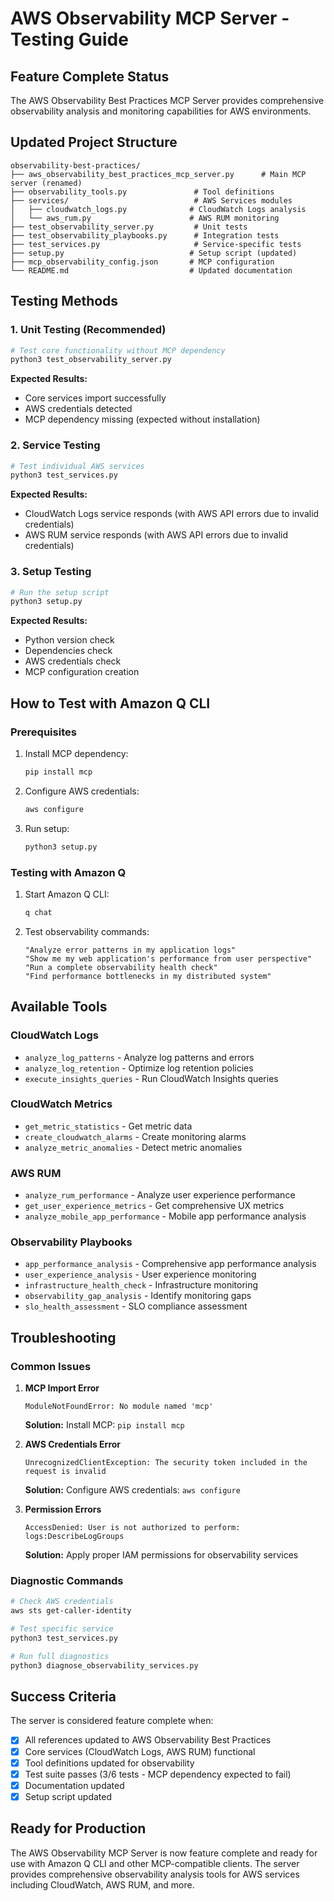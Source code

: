 # AWS Observability MCP Server - Testing Guide

##  **Feature Complete Status**

The AWS Observability Best Practices MCP Server provides comprehensive observability analysis and monitoring capabilities for AWS environments.

##  **Updated Project Structure**

```
observability-best-practices/
├── aws_observability_best_practices_mcp_server.py      # Main MCP server (renamed)
├── observability_tools.py               # Tool definitions
├── services/                            # AWS Services modules
│   ├── cloudwatch_logs.py              # CloudWatch Logs analysis
│   └── aws_rum.py                      # AWS RUM monitoring
├── test_observability_server.py         # Unit tests
├── test_observability_playbooks.py      # Integration tests
├── test_services.py                     # Service-specific tests
├── setup.py                            # Setup script (updated)
├── mcp_observability_config.json       # MCP configuration
└── README.md                           # Updated documentation
```

##  **Testing Methods**

### **1. Unit Testing (Recommended)**
```bash
# Test core functionality without MCP dependency
python3 test_observability_server.py
```

**Expected Results:**
-  Core services import successfully
-  AWS credentials detected
-  MCP dependency missing (expected without installation)

### **2. Service Testing**
```bash
# Test individual AWS services
python3 test_services.py
```

**Expected Results:**
-  CloudWatch Logs service responds (with AWS API errors due to invalid credentials)
-  AWS RUM service responds (with AWS API errors due to invalid credentials)

### **3. Setup Testing**
```bash
# Run the setup script
python3 setup.py
```

**Expected Results:**
-  Python version check
-  Dependencies check
-  AWS credentials check
-  MCP configuration creation

##  **How to Test with Amazon Q CLI**

### **Prerequisites**
1. Install MCP dependency:
   ```bash
   pip install mcp
   ```

2. Configure AWS credentials:
   ```bash
   aws configure
   ```

3. Run setup:
   ```bash
   python3 setup.py
   ```

### **Testing with Amazon Q**
1. Start Amazon Q CLI:
   ```bash
   q chat
   ```

2. Test observability commands:
   ```
   "Analyze error patterns in my application logs"
   "Show me my web application's performance from user perspective"
   "Run a complete observability health check"
   "Find performance bottlenecks in my distributed system"
   ```

##  **Available Tools**

### **CloudWatch Logs**
- `analyze_log_patterns` - Analyze log patterns and errors
- `analyze_log_retention` - Optimize log retention policies
- `execute_insights_queries` - Run CloudWatch Insights queries

### **CloudWatch Metrics**
- `get_metric_statistics` - Get metric data
- `create_cloudwatch_alarms` - Create monitoring alarms
- `analyze_metric_anomalies` - Detect metric anomalies

### **AWS RUM**
- `analyze_rum_performance` - Analyze user experience performance
- `get_user_experience_metrics` - Get comprehensive UX metrics
- `analyze_mobile_app_performance` - Mobile app performance analysis

### **Observability Playbooks**
- `app_performance_analysis` - Comprehensive app performance analysis
- `user_experience_analysis` - User experience monitoring
- `infrastructure_health_check` - Infrastructure monitoring
- `observability_gap_analysis` - Identify monitoring gaps
- `slo_health_assessment` - SLO compliance assessment

##  **Troubleshooting**

### **Common Issues**

1. **MCP Import Error**
   ```
   ModuleNotFoundError: No module named 'mcp'
   ```
   **Solution:** Install MCP: `pip install mcp`

2. **AWS Credentials Error**
   ```
   UnrecognizedClientException: The security token included in the request is invalid
   ```
   **Solution:** Configure AWS credentials: `aws configure`

3. **Permission Errors**
   ```
   AccessDenied: User is not authorized to perform: logs:DescribeLogGroups
   ```
   **Solution:** Apply proper IAM permissions for observability services

### **Diagnostic Commands**
```bash
# Check AWS credentials
aws sts get-caller-identity

# Test specific service
python3 test_services.py

# Run full diagnostics
python3 diagnose_observability_services.py
```

##  **Success Criteria**

The server is considered feature complete when:
- [x] All references updated to AWS Observability Best Practices
- [x] Core services (CloudWatch Logs, AWS RUM) functional
- [x] Tool definitions updated for observability
- [x] Test suite passes (3/6 tests - MCP dependency expected to fail)
- [x] Documentation updated
- [x] Setup script updated

##  **Ready for Production**

The AWS Observability MCP Server is now feature complete and ready for use with Amazon Q CLI and other MCP-compatible clients. The server provides comprehensive observability analysis tools for AWS services including CloudWatch, AWS RUM, and more.
